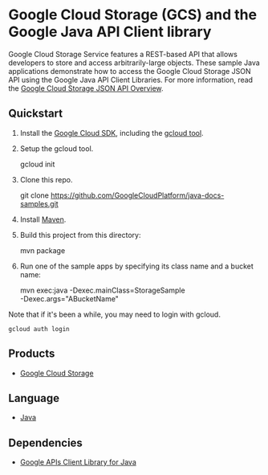 # Google Cloud Storage (GCS) and the Google Java API Client library

Google Cloud Storage Service features a REST-based API that allows developers to store and access arbitrarily-large objects. These sample Java applications demonstrate how to access the Google Cloud Storage JSON API using the Google Java API Client Libraries. For more information, read the [Google Cloud Storage JSON API Overview][1].

## Quickstart

1. Install the [Google Cloud SDK](https://cloud.google.com/sdk/), including the [gcloud tool](https://cloud.google.com/sdk/gcloud/).

1. Setup the gcloud tool.

    gcloud init

1. Clone this repo.

    git clone https://github.com/GoogleCloudPlatform/java-docs-samples.git

1. Install [Maven](http://maven.apache.org/).

1. Build this project from this directory:

    mvn package

1. Run one of the sample apps by specifying its class name and a bucket name:

    mvn exec:java -Dexec.mainClass=StorageSample \
		-Dexec.args="ABucketName"

Note that if it's been a while, you may need to login with gcloud.

    gcloud auth login

## Products
- [Google Cloud Storage][2]

## Language
- [Java][3]

## Dependencies
- [Google APIs Client Library for Java][4]

[1]: https://cloud.google.com/storage/docs/json_api
[2]: https://cloud.google.com/storage
[3]: https://java.com
[4]: http://code.google.com/p/google-api-java-client/

